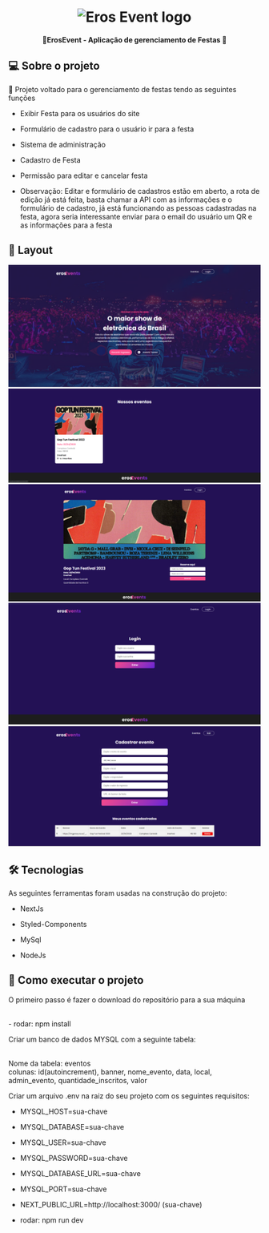 <h1 align="center">

<img src="" alt="Eros Event logo"/>

</h1>

<h4 align="center"> 🚀ErosEvent - Aplicação de gerenciamento de Festas 🚀 </h4>

##  💻 Sobre o projeto

  
🔧 Projeto voltado para o gerenciamento de festas tendo as seguintes funções

- Exibir Festa para os usuários do site
- Formulário de cadastro para o usuário ir para a festa
- Sistema de administração 
- Cadastro de Festa
- Permissão para editar e cancelar festa


- Observação: Editar e formulário de cadastros estão em aberto, a rota de edição já está feita, basta chamar a API com as informações e o formulário de cadastro, já está funcionando as pessoas cadastradas na festa, agora seria interessante enviar para o email do usuário um QR e as informações para a festa


  




##  🎨 Layout

<img src="./public/images/tela1.png">
<img src="./public/images/tela2.png">
<img src="./public/images/tela3.png">
<img src="./public/images/tela4.png">
<img src="./public/images/tela5.png">


##  🛠 Tecnologias
  

As seguintes ferramentas foram usadas na construção do projeto:

  

- NextJs

- Styled-Components

- MySql

- NodeJs

  
##  🚀 Como executar o projeto

  
<p>O primeiro passo é fazer o download do repositório para a sua máquina</p>
<br>
- rodar: npm install
<p>Criar um banco de dados MYSQL com a seguinte tabela:</p>
<br>
Nome da tabela: eventos<br>
colunas: id(autoincrement), banner, nome_evento, data, local, admin_evento, quantidade_inscritos, valor

<br>
<p>Criar um arquivo .env na raiz do seu projeto com os seguintes requisitos: </p>

- MYSQL_HOST=sua-chave
- MYSQL_DATABASE=sua-chave
- MYSQL_USER=sua-chave
- MYSQL_PASSWORD=sua-chave
- MYSQL_DATABASE_URL=sua-chave
- MYSQL_PORT=sua-chave
- NEXT_PUBLIC_URL=http://localhost:3000/ (sua-chave)

- rodar: npm run dev
